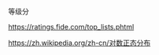 <!-- ex_nolevel -->
等级分

https://ratings.fide.com/top_lists.phtml

https://zh.wikipedia.org/zh-cn/对数正态分布